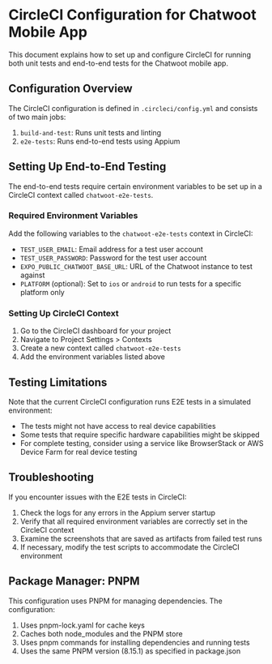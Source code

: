 # CircleCI Configuration for Chatwoot Mobile App

This document explains how to set up and configure CircleCI for running both unit tests and end-to-end tests for the Chatwoot mobile app.

## Configuration Overview

The CircleCI configuration is defined in `.circleci/config.yml` and consists of two main jobs:

1. `build-and-test`: Runs unit tests and linting
2. `e2e-tests`: Runs end-to-end tests using Appium

## Setting Up End-to-End Testing

The end-to-end tests require certain environment variables to be set up in a CircleCI context called `chatwoot-e2e-tests`.

### Required Environment Variables

Add the following variables to the `chatwoot-e2e-tests` context in CircleCI:

- `TEST_USER_EMAIL`: Email address for a test user account
- `TEST_USER_PASSWORD`: Password for the test user account
- `EXPO_PUBLIC_CHATWOOT_BASE_URL`: URL of the Chatwoot instance to test against
- `PLATFORM` (optional): Set to `ios` or `android` to run tests for a specific platform only

### Setting Up CircleCI Context

1. Go to the CircleCI dashboard for your project
2. Navigate to Project Settings > Contexts
3. Create a new context called `chatwoot-e2e-tests`
4. Add the environment variables listed above

## Testing Limitations

Note that the current CircleCI configuration runs E2E tests in a simulated environment:

- The tests might not have access to real device capabilities
- Some tests that require specific hardware capabilities might be skipped
- For complete testing, consider using a service like BrowserStack or AWS Device Farm for real device testing

## Troubleshooting

If you encounter issues with the E2E tests in CircleCI:

1. Check the logs for any errors in the Appium server startup
2. Verify that all required environment variables are correctly set in the CircleCI context
3. Examine the screenshots that are saved as artifacts from failed test runs
4. If necessary, modify the test scripts to accommodate the CircleCI environment

## Package Manager: PNPM

This configuration uses PNPM for managing dependencies. The configuration:

1. Uses pnpm-lock.yaml for cache keys
2. Caches both node_modules and the PNPM store
3. Uses pnpm commands for installing dependencies and running tests
4. Uses the same PNPM version (8.15.1) as specified in package.json